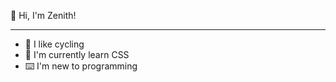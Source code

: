 👋 Hi, I'm Zenith!<hr>
- 🚴 I like cycling
- 🌱 I'm currently learn CSS
- ⌨️ I'm new to programming




<!---
Zenith48/Zenith48 is a ✨ special ✨ repository because its `README.md` (this file) appears on your GitHub profile.
You can click the Preview link to take a look at your changes.
--->
